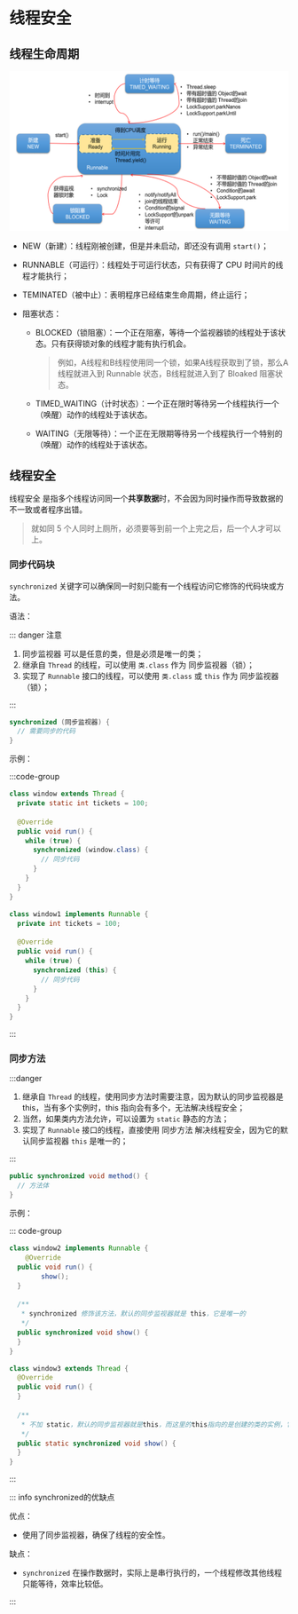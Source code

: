 # 线程安全

## 线程生命周期

![image-20240814194633881](./assets/线程生命周期.png)

- NEW（新建）：线程刚被创建，但是并未启动，即还没有调用 `start()`；

- RUNNABLE（可运行）：线程处于可运行状态，只有获得了 CPU 时间片的线程才能执行；

- TEMINATED（被中止）：表明程序已经结束生命周期，终止运行；

- 阻塞状态：

  - BLOCKED（锁阻塞）：一个正在阻塞，等待一个监视器锁的线程处于该状态。只有获得锁对象的线程才能有执行机会。

    >例如，A线程和B线程使用同一个锁，如果A线程获取到了锁，那么A线程就进入到 Runnable 状态，B线程就进入到了 Bloaked 阻塞状态。

  - TIMED_WAITING（计时状态）：一个正在限时等待另一个线程执行一个（唤醒）动作的线程处于该状态。

  - WAITING（无限等待）：一个正在无限期等待另一个线程执行一个特别的（唤醒）动作的线程处于该状态。

  

## 线程安全

线程安全 是指多个线程访问同一个**共享数据**时，不会因为同时操作而导致数据的不一致或者程序出错。

>就如同 5 个人同时上厕所，必须要等到前一个上完之后，后一个人才可以上。



### 同步代码块

`synchronized` 关键字可以确保同一时刻只能有一个线程访问它修饰的代码块或方法。

语法：

::: danger 注意

1. 同步监视器 可以是任意的类，但是必须是唯一的类；
2. 继承自 `Thread` 的线程，可以使用 `类.class` 作为 同步监视器（锁）；
3. 实现了 `Runnable` 接口的线程，可以使用 `类.class` 或 `this` 作为 同步监视器（锁）；

:::

```java
synchronized (同步监视器) {
  // 需要同步的代码
}
```



示例：

:::code-group

```java [继承Thread类] {7}
class window extends Thread {
  private static int tickets = 100;

  @Override
  public void run() {
    while (true) {
      synchronized (window.class) {
        // 同步代码
      }
    }
  }
}
```

```java [实现Runnable接口] {7}
class window1 implements Runnable {
  private int tickets = 100;

  @Override
  public void run() {
    while (true) {
      synchronized (this) {
        // 同步代码
      }
    }
  }
}
```

:::



### 同步方法

:::danger

1. 继承自 `Thread` 的线程，使用同步方法时需要注意，因为默认的同步监视器是 this，当有多个实例时，this 指向会有多个，无法解决线程安全；
2. 当然，如果类内方法允许，可以设置为 `static` 静态的方法；
3. 实现了 `Runnable` 接口的线程，直接使用 同步方法 解决线程安全，因为它的默认同步监视器 `this` 是唯一的；

:::

```java
public synchronized void method() {
  // 方法体
}
```



示例：

::: code-group

```java [实现Runnable接口]
class window2 implements Runnable {
	@Override
  public void run() {
		show();
  }

  /**
   * synchronized 修饰该方法，默认的同步监视器就是 this，它是唯一的
   */
  public synchronized void show() {
  }
}
```

```java [继承Thread类]
class window3 extends Thread {
  @Override
  public void run() {
  }

  /**
   * 不加 static，默认的同步监视器就是this，而这里的this指向的是创建的类的实例，它不唯一
   */
  public static synchronized void show() {
  }
}
```

:::



::: info synchronized的优缺点

优点：

- 使用了同步监视器，确保了线程的安全性。

缺点：

- `synchronized` 在操作数据时，实际上是串行执行的，一个线程修改其他线程只能等待，效率比较低。

::: 





















